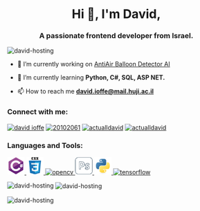 <h1 align="center">Hi 👋, I'm David,</h1>
<h3 align="center">A passionate frontend developer from Israel.</h3>

<p align="left"> <img src="https://komarev.com/ghpvc/?username=david-hosting&label=Profile%20views&color=0e75b6&style=flat" alt="david-hosting" /> </p>

- 🔭 I’m currently working on [AntiAir Balloon Detector AI](https://github.com/David-hosting/AntiAir-Balloon-Detection-AI)

- 🌱 I’m currently learning **Python, C#, SQL, ASP NET.**

- 📫 How to reach me **david.ioffe@mail.huji.ac.il**

<h3 align="left">Connect with me:</h3>
<p align="left">
<a href="https://linkedin.com/in/david-ioffe-b80aa4220/" target="blank"><img align="center" src="https://raw.githubusercontent.com/rahuldkjain/github-profile-readme-generator/master/src/images/icons/Social/linked-in-alt.svg" alt="david ioffe" height="30" width="40" /></a>
<a href="https://stackoverflow.com/users/20102061" target="blank"><img align="center" src="https://raw.githubusercontent.com/rahuldkjain/github-profile-readme-generator/master/src/images/icons/Social/stack-overflow.svg" alt="20102061" height="30" width="40" /></a>
<a href="https://instagram.com/actualldavid" target="blank"><img align="center" src="https://raw.githubusercontent.com/rahuldkjain/github-profile-readme-generator/master/src/images/icons/Social/instagram.svg" alt="actualldavid" height="30" width="40" /></a>
<a href="https://github.com/david-ioffe/" target="blank"><img align="center" src="https://raw.githubusercontent.com/rahuldkjain/github-profile-readme-generator/master/src/images/icons/Social/github.svg" alt="actualldavid" height="30" width="40" /></a>
<a href="", target=blank></a>
</p>

<h3 align="left">Languages and Tools:</h3>
<p align="left"> <a href="https://www.w3schools.com/cs/" target="_blank" rel="noreferrer"> <img src="https://raw.githubusercontent.com/devicons/devicon/master/icons/csharp/csharp-original.svg" alt="csharp" width="40" height="40"/> </a> <a href="https://www.w3schools.com/css/" target="_blank" rel="noreferrer"> <img src="https://raw.githubusercontent.com/devicons/devicon/master/icons/css3/css3-original-wordmark.svg" alt="css3" width="40" height="40"/> </a> <a href="https://opencv.org/" target="_blank" rel="noreferrer"> <img src="https://www.vectorlogo.zone/logos/opencv/opencv-icon.svg" alt="opencv" width="40" height="40"/> </a> <a href="https://www.photoshop.com/en" target="_blank" rel="noreferrer"> <img src="https://raw.githubusercontent.com/devicons/devicon/master/icons/photoshop/photoshop-line.svg" alt="photoshop" width="40" height="40"/> </a> <a href="https://www.python.org" target="_blank" rel="noreferrer"> <img src="https://raw.githubusercontent.com/devicons/devicon/master/icons/python/python-original.svg" alt="python" width="40" height="40"/> </a> <a href="https://www.tensorflow.org" target="_blank" rel="noreferrer"> <img src="https://www.vectorlogo.zone/logos/tensorflow/tensorflow-icon.svg" alt="tensorflow" width="40" height="40"/> </a> </p>

<p><img align="left" src="https://github-readme-stats.vercel.app/api/top-langs?username=david-hosting&show_icons=true&locale=en&layout=compact" alt="david-hosting" /></p>

<p>&nbsp;<img align="center" src="https://github-readme-stats.vercel.app/api?username=david-hosting&show_icons=true&locale=en" alt="david-hosting" /></p>

<p><img align="center" src="https://github-readme-streak-stats.herokuapp.com/?user=david-hosting&" alt="david-hosting" /></p>
